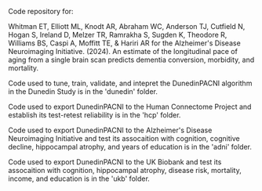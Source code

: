 Code repository for:

Whitman ET, Elliott ML, Knodt AR, Abraham WC, Anderson TJ, Cutfield N, Hogan S, Ireland D, Melzer TR, Ramrakha S, Sugden K, Theodore R, Williams BS, Caspi A, Moffitt TE, & Hariri AR for the Alzheimer's Disease Neuroimaging Initiative. (2024). An estimate of the longitudinal pace of aging from a single brain scan predicts dementia conversion, morbidity, and mortality.

Code used to tune, train, validate, and intepret the DunedinPACNI algorithm in the Dunedin Study is in the 'dunedin' folder.

Code used to export DunedinPACNI to the Human Connectome Project and establish its test-retest reliability is in the 'hcp' folder.

Code used to export DunedinPACNI to the Alzheimer's Disease Neuroimaging Initiative and test its assocaition with cognition, cognitive decline, hippocampal atrophy, and years of education is in the 'adni' folder.

Code used to export DunedinPACNI to the UK Biobank and test its assocaition with cognition, hippocampal atrophy, disease risk, mortality, income, and education is in the 'ukb' folder.